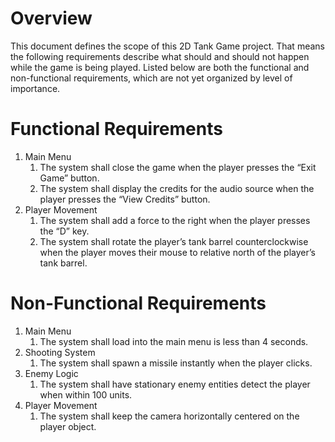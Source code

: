 # Overview

This document defines the scope of this 2D Tank Game project. That means the following requirements describe what should and should not happen while 
the game is being played. Listed below are both the functional and non-functional requirements, which are not yet organized by level of importance.

# Functional Requirements

1. Main Menu
    1. The system shall close the game when the player presses the “Exit Game” button.
    2. The system shall display the credits for the audio source when the player presses the “View Credits” button.
2. Player Movement
	1. The system shall add a force to the right when the player presses the “D” key.
	2. The system shall rotate the player’s tank barrel counterclockwise when the player moves their mouse to relative north of the player’s tank barrel.

# Non-Functional Requirements

1. Main Menu
    1. The system shall load into the main menu is less than 4 seconds.
2. Shooting System
	1. The system shall spawn a missile instantly when the player clicks.
3. Enemy Logic
	1. The system shall have stationary enemy entities detect the player when within 100 units.
4. Player Movement
	1. The system shall keep the camera horizontally centered on the player object.
	